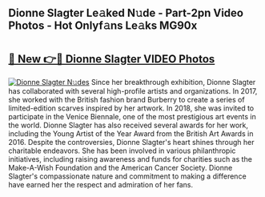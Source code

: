 ## Dionne Slagter Le𝚊ked N𝚞de - Part-2pn Video Photos - Hot Onlyf𝚊ns Le𝚊ks MG90x

# <h2><a href="http://ac43177.deff.icu/?id=Dionne+Slagter">🔗 New 👉🔴 Dionne Slagter VIDEO Photos</a></h2>

[![Dionne Slagter N𝚞des](https://i.imgur.com/rIISA9y.gif)](http://ac43177.deff.icu/?id=Dionne+Slagter)
Since her breakthrough exhibition, Dionne Slagter has collaborated with several high-profile artists and organizations. In 2017, she worked with the British fashion brand Burberry to create a series of limited-edition scarves inspired by her artwork. In 2018, she was invited to participate in the Venice Biennale, one of the most prestigious art events in the world. Dionne Slagter has also received several awards for her work, including the Young Artist of the Year Award from the British Art Awards in 2016. Despite the controversies, Dionne Slagter's heart shines through her charitable endeavors. She has been involved in various philanthropic initiatives, including raising awareness and funds for charities such as the Make-A-Wish Foundation and the American Cancer Society. Dionne Slagter's compassionate nature and commitment to making a difference have earned her the respect and admiration of her fans.
